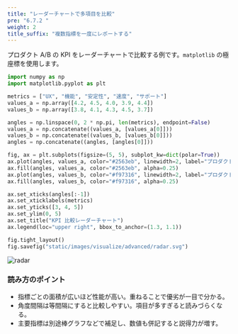 ```yaml
---
title: "レーダーチャートで多項目を比較"
pre: "6.7.2 "
weight: 2
title_suffix: "複数指標を一度にレポートする"
---
```


プロダクト A/B の KPI をレーダーチャートで比較する例です。`matplotlib` の極座標を使用します。

```python
import numpy as np
import matplotlib.pyplot as plt

metrics = ["UX", "機能", "安定性", "速度", "サポート"]
values_a = np.array([4.2, 4.5, 4.0, 3.9, 4.4])
values_b = np.array([3.8, 4.1, 4.3, 4.5, 3.7])

angles = np.linspace(0, 2 * np.pi, len(metrics), endpoint=False)
values_a = np.concatenate((values_a, [values_a[0]]))
values_b = np.concatenate((values_b, [values_b[0]]))
angles = np.concatenate((angles, [angles[0]]))

fig, ax = plt.subplots(figsize=(5, 5), subplot_kw=dict(polar=True))
ax.plot(angles, values_a, color="#2563eb", linewidth=2, label="プロダクトA")
ax.fill(angles, values_a, color="#2563eb", alpha=0.25)
ax.plot(angles, values_b, color="#f97316", linewidth=2, label="プロダクトB")
ax.fill(angles, values_b, color="#f97316", alpha=0.25)

ax.set_xticks(angles[:-1])
ax.set_xticklabels(metrics)
ax.set_yticks([3, 4, 5])
ax.set_ylim(0, 5)
ax.set_title("KPI 比較レーダーチャート")
ax.legend(loc="upper right", bbox_to_anchor=(1.3, 1.1))

fig.tight_layout()
fig.savefig("static/images/visualize/advanced/radar.svg")
```

![radar](/images/visualize/advanced/radar.svg)

### 読み方のポイント

- 指標ごとの面積が広いほど性能が高い。重ねることで優劣が一目で分かる。
- 角度間隔は等間隔にすると比較しやすい。項目が多すぎると読みづらくなる。
- 主要指標は別途棒グラフなどで補足し、数値も併記すると説得力が増す。
